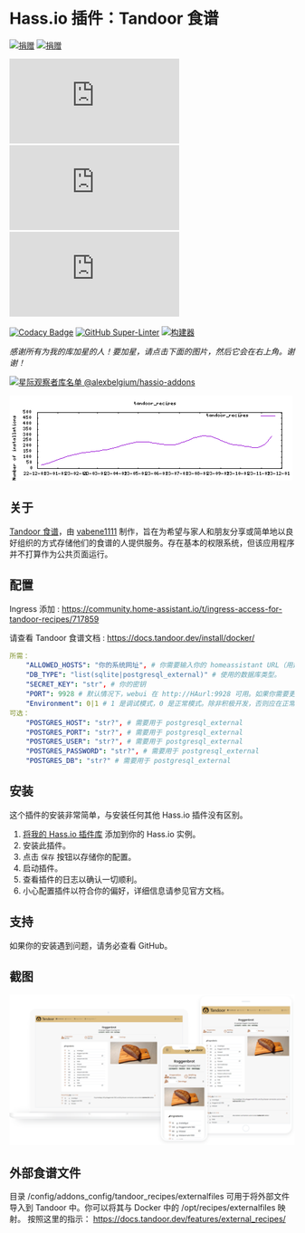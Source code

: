 # Hass.io 插件：Tandoor 食谱

[![捐赠][donation-badge]](https://www.buymeacoffee.com/alexbelgium)
[![捐赠][paypal-badge]](https://www.paypal.com/donate/?hosted_button_id=DZFULJZTP3UQA)

![版本](https://img.shields.io/badge/dynamic/json?label=版本&query=%24.version&url=https%3A%2F%2Fraw.githubusercontent.com%2Falexbelgium%2Fhassio-addons%2Fmaster%2Ftandoor_recipes%2Fconfig.json)
![入口](https://img.shields.io/badge/dynamic/json?label=入口&query=%24.ingress&url=https%3A%2F%2Fraw.githubusercontent.com%2Falexbelgium%2Fhassio-addons%2Fmaster%2Ftandoor_recipes%2Fconfig.json)
![架构](https://img.shields.io/badge/dynamic/json?color=success&label=架构&query=%24.arch&url=https%3A%2F%2Fraw.githubusercontent.com%2Falexbelgium%2Fhassio-addons%2Fmaster%2Ftandoor_recipes%2Fconfig.json)

[![Codacy Badge](https://app.codacy.com/project/badge/Grade/9c6cf10bdbba45ecb202d7f579b5be0e)](https://www.codacy.com/gh/alexbelgium/hassio-addons/dashboard?utm_source=github.com&utm_medium=referral&utm_content=alexbelgium/hassio-addons&utm_campaign=Badge_Grade)
[![GitHub Super-Linter](https://img.shields.io/github/actions/workflow/status/alexbelgium/hassio-addons/weekly-supelinter.yaml?label=代码%20审查)](https://github.com/alexbelgium/hassio-addons/actions/workflows/weekly-supelinter.yaml)
[![构建器](https://img.shields.io/github/actions/workflow/status/alexbelgium/hassio-addons/onpush_builder.yaml?label=构建器)](https://github.com/alexbelgium/hassio-addons/actions/workflows/onpush_builder.yaml)

[donation-badge]: https://img.shields.io/badge/请%20请我喝杯咖啡%20(no%20paypal)-%23d32f2f?logo=buy-me-a-coffee&style=flat&logoColor=white
[paypal-badge]: https://img.shields.io/badge/请%20请我喝杯咖啡%20通过%20Paypal-0070BA?logo=paypal&style=flat&logoColor=white

_感谢所有为我的库加星的人！要加星，请点击下面的图片，然后它会在右上角。谢谢！_

[![星际观察者库名单 @alexbelgium/hassio-addons](https://raw.githubusercontent.com/alexbelgium/hassio-addons/master/.github/stars2.svg)](https://github.com/alexbelgium/hassio-addons/stargazers)

![下载演变](https://raw.githubusercontent.com/alexbelgium/hassio-addons/master/tandoor_recipes/stats.png)

## 关于

[Tandoor 食谱](https://github.com/TandoorRecipes/recipes)，由 [vabene1111](https://github.com/vabene1111) 制作，旨在为希望与家人和朋友分享或简单地以良好组织的方式存储他们的食谱的人提供服务。存在基本的权限系统，但该应用程序并不打算作为公共页面运行。

## 配置

Ingress 添加 : https://community.home-assistant.io/t/ingress-access-for-tandoor-recipes/717859

请查看 Tandoor 食谱文档 : https://docs.tandoor.dev/install/docker/

```yaml
所需：
    "ALLOWED_HOSTS": "你的系统网址", # 你需要输入你的 homeassistant URL（用逗号分隔，且没有空格）以允许 ingress 工作
    "DB_TYPE": "list(sqlite|postgresql_external)" # 使用的数据库类型。
    "SECRET_KEY": "str", # 你的密钥
    "PORT": 9928 # 默认情况下，webui 在 http://HAurl:9928 可用。如果你需要更改端口，应该只通过这个选项，而不是应用程序内进行。
    "Environment": 0|1 # 1 是调试模式，0 是正常模式。除非积极开发，否则应在正常模式下运行。
可选：
    "POSTGRES_HOST": "str?", # 需要用于 postgresql_external
    "POSTGRES_PORT": "str?", # 需要用于 postgresql_external
    "POSTGRES_USER": "str?", # 需要用于 postgresql_external
    "POSTGRES_PASSWORD": "str?", # 需要用于 postgresql_external
    "POSTGRES_DB": "str?" # 需要用于 postgresql_external
```

## 安装

这个插件的安装非常简单，与安装任何其他 Hass.io 插件没有区别。

1. [将我的 Hass.io 插件库][repository] 添加到你的 Hass.io 实例。
2. 安装此插件。
3. 点击 `保存` 按钮以存储你的配置。
4. 启动插件。
5. 查看插件的日志以确认一切顺利。
6. 小心配置插件以符合你的偏好，详细信息请参见官方文档。

## 支持

如果你的安装遇到问题，请务必查看 GitHub。

## 截图

![图像](https://github.com/TandoorRecipes/recipes/raw/develop/docs/preview.png)

[repository]: https://github.com/alexbelgium/hassio-addons

## 外部食谱文件
目录 /config/addons_config/tandoor_recipes/externalfiles 可用于将外部文件导入到 Tandoor 中。你可以将其与 Docker 中的 /opt/recipes/externalfiles 映射。
按照这里的指示： https://docs.tandoor.dev/features/external_recipes/